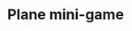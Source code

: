 ---
layout: project
title: Plane mini-game
priority: 3
description: In this game you control a tojn of planes as they leave airports and must be guided to their destination, avoid them crossing paths or your career as an aircraft marshal will be over before it starts.
thumbnail: Planes.png
---